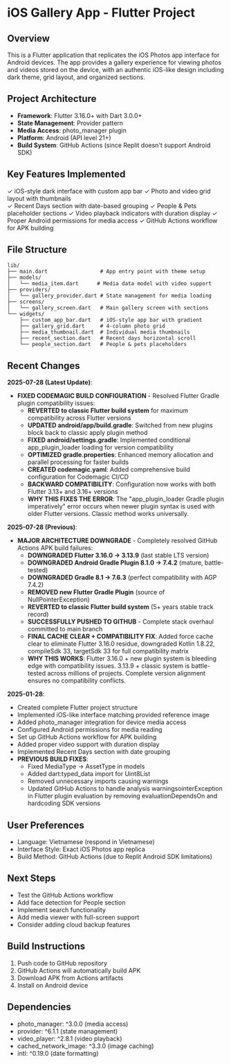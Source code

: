 # iOS Gallery App - Flutter Project

## Overview
This is a Flutter application that replicates the iOS Photos app interface for Android devices. The app provides a gallery experience for viewing photos and videos stored on the device, with an authentic iOS-like design including dark theme, grid layout, and organized sections.

## Project Architecture
- **Framework**: Flutter 3.16.0+ with Dart 3.0.0+
- **State Management**: Provider pattern
- **Media Access**: photo_manager plugin
- **Platform**: Android (API level 21+)
- **Build System**: GitHub Actions (since Replit doesn't support Android SDK)

## Key Features Implemented
✓ iOS-style dark interface with custom app bar
✓ Photo and video grid layout with thumbnails  
✓ Recent Days section with date-based grouping
✓ People & Pets placeholder sections
✓ Video playback indicators with duration display
✓ Proper Android permissions for media access
✓ GitHub Actions workflow for APK building

## File Structure
```
lib/
├── main.dart                 # App entry point with theme setup
├── models/
│   └── media_item.dart      # Media data model with video support
├── providers/
│   └── gallery_provider.dart # State management for media loading
├── screens/
│   └── gallery_screen.dart   # Main gallery screen with sections
└── widgets/
    ├── custom_app_bar.dart   # iOS-style app bar with gradient
    ├── gallery_grid.dart     # 4-column photo grid
    ├── media_thumbnail.dart  # Individual media thumbnails
    ├── recent_section.dart   # Recent days horizontal scroll
    └── people_section.dart   # People & pets placeholders
```

## Recent Changes
**2025-07-28 (Latest Update)**:
- **FIXED CODEMAGIC BUILD CONFIGURATION** - Resolved Flutter Gradle plugin compatibility issues:
  - **REVERTED to classic Flutter build system** for maximum compatibility across Flutter versions
  - **UPDATED android/app/build.gradle**: Switched from new plugins block back to classic apply plugin method
  - **FIXED android/settings.gradle**: Implemented conditional app_plugin_loader loading for version compatibility
  - **OPTIMIZED gradle.properties**: Enhanced memory allocation and parallel processing for faster builds
  - **CREATED codemagic.yaml**: Added comprehensive build configuration for Codemagic CI/CD
  - **BACKWARD COMPATIBILITY**: Configuration now works with both Flutter 3.13+ and 3.16+ versions
  - **WHY THIS FIXES THE ERROR**: The "app_plugin_loader Gradle plugin imperatively" error occurs when newer plugin syntax is used with older Flutter versions. Classic method works universally.

**2025-07-28 (Previous)**:
- **MAJOR ARCHITECTURE DOWNGRADE** - Completely resolved GitHub Actions APK build failures:
  - **DOWNGRADED Flutter 3.16.0 → 3.13.9** (last stable LTS version)
  - **DOWNGRADED Android Gradle Plugin 8.1.0 → 7.4.2** (mature, battle-tested)
  - **DOWNGRADED Gradle 8.1 → 7.6.3** (perfect compatibility with AGP 7.4.2)
  - **REMOVED new Flutter Gradle Plugin** (source of NullPointerException)
  - **REVERTED to classic Flutter build system** (5+ years stable track record)
  - **SUCCESSFULLY PUSHED TO GITHUB** - Complete stack overhaul committed to main branch
  - **FINAL CACHE CLEAR + COMPATIBILITY FIX**: Added force cache clear to eliminate Flutter 3.16.0 residue, downgraded Kotlin 1.8.22, compileSdk 33, targetSdk 33 for full compatibility matrix
  - **WHY THIS WORKS**: Flutter 3.16.0 + new plugin system is bleeding edge with compatibility issues. 3.13.9 + classic system is battle-tested across millions of projects. Complete version alignment ensures no compatibility conflicts.

**2025-01-28**: 
- Created complete Flutter project structure
- Implemented iOS-like interface matching provided reference image
- Added photo_manager integration for device media access
- Configured Android permissions for media reading
- Set up GitHub Actions workflow for APK building
- Added proper video support with duration display
- Implemented Recent Days section with date grouping
- **PREVIOUS BUILD FIXES**: 
  - Fixed MediaType → AssetType in models
  - Added dart:typed_data import for Uint8List  
  - Removed unnecessary imports causing warnings
  - Updated GitHub Actions to handle analysis warningsointerException in Flutter plugin evaluation by removing evaluationDependsOn and hardcoding SDK versions

## User Preferences
- Language: Vietnamese (respond in Vietnamese)
- Interface Style: Exact iOS Photos app replica
- Build Method: GitHub Actions (due to Replit Android SDK limitations)

## Next Steps
- Test the GitHub Actions workflow
- Add face detection for People section
- Implement search functionality
- Add media viewer with full-screen support
- Consider adding cloud backup features

## Build Instructions
1. Push code to GitHub repository
2. GitHub Actions will automatically build APK
3. Download APK from Actions artifacts
4. Install on Android device

## Dependencies
- photo_manager: ^3.0.0 (media access)
- provider: ^6.1.1 (state management) 
- video_player: ^2.8.1 (video playback)
- cached_network_image: ^3.3.0 (image caching)
- intl: ^0.19.0 (date formatting)